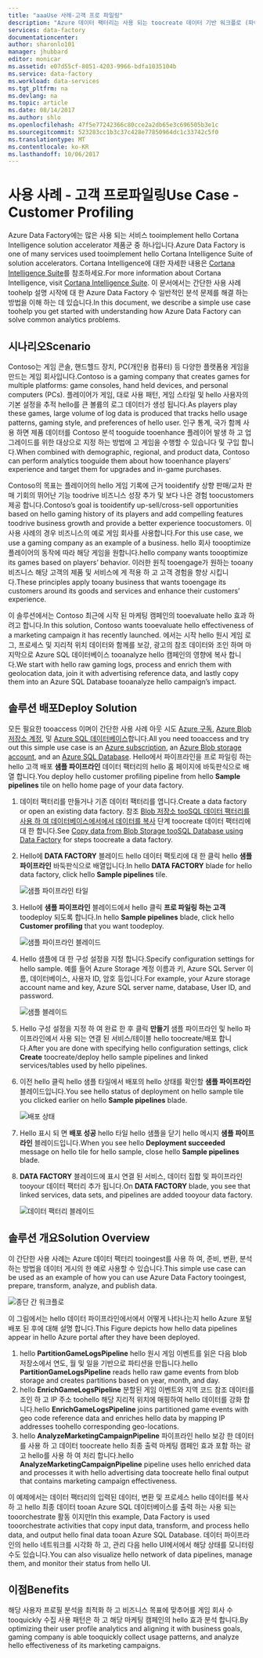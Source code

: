 ```yaml
---
title: "aaaUse 사례-고객 프로 파일링"
description: "Azure 데이터 팩터리는 사용 되는 toocreate 데이터 기반 워크플로 (파이프라인) tooprofile 게임 고객 방법에 대해 알아봅니다."
services: data-factory
documentationcenter: 
author: sharonlo101
manager: jhubbard
editor: monicar
ms.assetid: e07d55cf-8051-4203-9966-bdfa1035104b
ms.service: data-factory
ms.workload: data-services
ms.tgt_pltfrm: na
ms.devlang: na
ms.topic: article
ms.date: 08/14/2017
ms.author: shlo
ms.openlocfilehash: 47f5e77242366c80cce2a2db65e3c696505b3e1c
ms.sourcegitcommit: 523283cc1b3c37c428e77850964dc1c33742c5f0
ms.translationtype: MT
ms.contentlocale: ko-KR
ms.lasthandoff: 10/06/2017
---
```

# <a name="use-case---customer-profiling"></a><span data-ttu-id="fe926-103">사용 사례 - 고객 프로파일링</span><span class="sxs-lookup"><span data-stu-id="fe926-103">Use Case - Customer Profiling</span></span>
<span data-ttu-id="fe926-104">Azure Data Factory에는 많은 사용 되는 서비스 tooimplement hello Cortana Intelligence solution accelerator 제품군 중 하나입니다.</span><span class="sxs-lookup"><span data-stu-id="fe926-104">Azure Data Factory is one of many services used tooimplement hello Cortana Intelligence Suite of solution accelerators.</span></span>  <span data-ttu-id="fe926-105">Cortana Intelligence에 대한 자세한 내용은 [Cortana Intelligence Suite](http://www.microsoft.com/cortanaanalytics)를 참조하세요.</span><span class="sxs-lookup"><span data-stu-id="fe926-105">For more information about Cortana Intelligence, visit [Cortana Intelligence Suite](http://www.microsoft.com/cortanaanalytics).</span></span> <span data-ttu-id="fe926-106">이 문서에서는 간단한 사용 사례 toohelp 설명 시작에 대 한 Azure Data Factory 수 일반적인 분석 문제를 해결 하는 방법을 이해 하는 데 있습니다.</span><span class="sxs-lookup"><span data-stu-id="fe926-106">In this document, we describe a simple use case toohelp you get started with understanding how Azure Data Factory can solve common analytics problems.</span></span>

## <a name="scenario"></a><span data-ttu-id="fe926-107">시나리오</span><span class="sxs-lookup"><span data-stu-id="fe926-107">Scenario</span></span>
<span data-ttu-id="fe926-108">Contoso는 게임 콘솔, 핸드헬드 장치, PC(개인용 컴퓨터) 등 다양한 플랫폼용 게임을 만드는 게임 회사입니다.</span><span class="sxs-lookup"><span data-stu-id="fe926-108">Contoso is a gaming company that creates games for multiple platforms: game consoles, hand held devices, and personal computers (PCs).</span></span> <span data-ttu-id="fe926-109">플레이어가 게임, 대로 사용 패턴, 게임 스타일 및 hello 사용자의 기본 설정을 추적 hello를 큰 볼륨의 로그 데이터가 생성 됩니다.</span><span class="sxs-lookup"><span data-stu-id="fe926-109">As players play these games, large volume of log data is produced that tracks hello usage patterns, gaming style, and preferences of hello user.</span></span>  <span data-ttu-id="fe926-110">인구 통계, 국가 함께 사용 하면 제품 데이터를 Contoso 분석 tooguide tooenhance 플레이어 발생 하 고 업그레이드를 위한 대상으로 지정 하는 방법에 고 게임을 수행할 수 있습니다 및 구입 합니다.</span><span class="sxs-lookup"><span data-stu-id="fe926-110">When combined with demographic, regional, and product data, Contoso can perform analytics tooguide them about how tooenhance players’ experience and target them for upgrades and in-game purchases.</span></span> 

<span data-ttu-id="fe926-111">Contoso의 목표는 플레이어의 hello 게임 기록에 근거 tooidentify 상향 판매/교차 판매 기회의 뛰어난 기능 toodrive 비즈니스 성장 추가 및 보다 나은 경험 toocustomers 제공 합니다.</span><span class="sxs-lookup"><span data-stu-id="fe926-111">Contoso’s goal is tooidentify up-sell/cross-sell opportunities based on hello gaming history of its players and add compelling features toodrive business growth and provide a better experience toocustomers.</span></span> <span data-ttu-id="fe926-112">이 사용 사례의 경우 비즈니스의 예로 게임 회사를 사용합니다.</span><span class="sxs-lookup"><span data-stu-id="fe926-112">For this use case, we use a gaming company as an example of a business.</span></span> <span data-ttu-id="fe926-113">hello 회사 toooptimize 플레이어의 동작에 따라 해당 게임을 원합니다.</span><span class="sxs-lookup"><span data-stu-id="fe926-113">hello company wants toooptimize its games based on players’ behavior.</span></span> <span data-ttu-id="fe926-114">이러한 원칙 tooengage가 원하는 tooany 비즈니스 해당 고객의 제품 및 서비스에 게 적용 하 고 고객 경험을 향상 시킵니다.</span><span class="sxs-lookup"><span data-stu-id="fe926-114">These principles apply tooany business that wants tooengage its customers around its goods and services and enhance their customers’ experience.</span></span>

<span data-ttu-id="fe926-115">이 솔루션에서는 Contoso 최근에 시작 된 마케팅 캠페인의 tooevaluate hello 효과 하려고 합니다.</span><span class="sxs-lookup"><span data-stu-id="fe926-115">In this solution, Contoso wants tooevaluate hello effectiveness of a marketing campaign it has recently launched.</span></span> <span data-ttu-id="fe926-116">에서는 시작 hello 원시 게임 로그, 프로세스 및 지리적 위치 데이터와 함께를 보강, 광고의 참조 데이터와 조인 하며 마지막으로 Azure SQL 데이터베이스 tooanalyze hello 캠페인의 영향에 복사 합니다.</span><span class="sxs-lookup"><span data-stu-id="fe926-116">We start with hello raw gaming logs, process and enrich them with geolocation data, join it with advertising reference data, and lastly copy them into an Azure SQL Database tooanalyze hello campaign’s impact.</span></span>

## <a name="deploy-solution"></a><span data-ttu-id="fe926-117">솔루션 배포</span><span class="sxs-lookup"><span data-stu-id="fe926-117">Deploy Solution</span></span>
<span data-ttu-id="fe926-118">모든 필요한 tooaccess 이며이 간단한 사용 사례 아웃 시도 [Azure 구독](https://azure.microsoft.com/pricing/free-trial/), [Azure Blob 저장소 계정](../storage/common/storage-create-storage-account.md#create-a-storage-account), 및 [Azure SQL 데이터베이스](../sql-database/sql-database-get-started.md)합니다.</span><span class="sxs-lookup"><span data-stu-id="fe926-118">All you need tooaccess and try out this simple use case is an [Azure subscription](https://azure.microsoft.com/pricing/free-trial/), an [Azure Blob storage account](../storage/common/storage-create-storage-account.md#create-a-storage-account), and an [Azure SQL Database](../sql-database/sql-database-get-started.md).</span></span> <span data-ttu-id="fe926-119">Hello에서 파이프라인을 프로 파일링 하는 hello 고객 배포 **샘플 파이프라인** 데이터 팩터리의 hello 홈 페이지에 바둑판식으로 배열 합니다.</span><span class="sxs-lookup"><span data-stu-id="fe926-119">You deploy hello customer profiling pipeline from hello **Sample pipelines** tile on hello home page of your data factory.</span></span>

1. <span data-ttu-id="fe926-120">데이터 팩터리를 만들거나 기존 데이터 팩터리를 엽니다.</span><span class="sxs-lookup"><span data-stu-id="fe926-120">Create a data factory or open an existing data factory.</span></span> <span data-ttu-id="fe926-121">참조 [Blob 저장소 tooSQL 데이터 팩터리를 사용 하 여 데이터베이스에서에서 데이터를 복사](data-factory-copy-data-from-azure-blob-storage-to-sql-database.md) 단계 toocreate 데이터 팩터리에 대 한 합니다.</span><span class="sxs-lookup"><span data-stu-id="fe926-121">See [Copy data from Blob Storage tooSQL Database using Data Factory](data-factory-copy-data-from-azure-blob-storage-to-sql-database.md) for steps toocreate a data factory.</span></span>
2. <span data-ttu-id="fe926-122">Hello에 **DATA FACTORY** 블레이드 hello 데이터 팩토리에 대 한 클릭 hello **샘플 파이프라인** 바둑판식으로 배열입니다.</span><span class="sxs-lookup"><span data-stu-id="fe926-122">In hello **DATA FACTORY** blade for hello data factory, click hello **Sample pipelines** tile.</span></span>

    ![샘플 파이프라인 타일](./media/data-factory-samples/SamplePipelinesTile.png)
3. <span data-ttu-id="fe926-124">Hello에 **샘플 파이프라인** 블레이드에서 hello 클릭 **프로 파일링 하는 고객** toodeploy 되도록 합니다.</span><span class="sxs-lookup"><span data-stu-id="fe926-124">In hello **Sample pipelines** blade, click hello **Customer profiling** that you want toodeploy.</span></span>

    ![샘플 파이프라인 블레이드](./media/data-factory-samples/SampleTile.png)
4. <span data-ttu-id="fe926-126">Hello 샘플에 대 한 구성 설정을 지정 합니다.</span><span class="sxs-lookup"><span data-stu-id="fe926-126">Specify configuration settings for hello sample.</span></span> <span data-ttu-id="fe926-127">예를 들어 Azure Storage 계정 이름과 키, Azure SQL Server 이름, 데이터베이스, 사용자 ID, 암호 등입니다.</span><span class="sxs-lookup"><span data-stu-id="fe926-127">For example, your Azure storage account name and key, Azure SQL server name, database, User ID, and password.</span></span>

    ![샘플 블레이드](./media/data-factory-samples/SampleBlade.png)
5. <span data-ttu-id="fe926-129">Hello 구성 설정을 지정 하 여 완료 한 후 클릭 **만들기** 샘플 파이프라인 및 hello 파이프라인에서 사용 되는 연결 된 서비스/테이블 hello toocreate/배포 합니다.</span><span class="sxs-lookup"><span data-stu-id="fe926-129">After you are done with specifying hello configuration settings, click **Create** toocreate/deploy hello sample pipelines and linked services/tables used by hello pipelines.</span></span>
6. <span data-ttu-id="fe926-130">이전 hello 클릭 hello 샘플 타일에서 배포의 hello 상태를 확인할 **샘플 파이프라인** 블레이드입니다.</span><span class="sxs-lookup"><span data-stu-id="fe926-130">You see hello status of deployment on hello sample tile you clicked earlier on hello **Sample pipelines** blade.</span></span>

    ![배포 상태](./media/data-factory-samples/DeploymentStatus.png)
7. <span data-ttu-id="fe926-132">Hello 표시 되 면 **배포 성공** hello 타일 hello 샘플을 닫기 hello 메시지 **샘플 파이프라인** 블레이드입니다.</span><span class="sxs-lookup"><span data-stu-id="fe926-132">When you see hello **Deployment succeeded** message on hello tile for hello sample, close hello **Sample pipelines** blade.</span></span>  
8. <span data-ttu-id="fe926-133">**DATA FACTORY** 블레이드에 표시 연결 된 서비스, 데이터 집합 및 파이프라인 tooyour 데이터 팩터리 추가 됩니다.</span><span class="sxs-lookup"><span data-stu-id="fe926-133">On **DATA FACTORY** blade, you see that linked services, data sets, and pipelines are added tooyour data factory.</span></span>  

    ![데이터 팩터리 블레이드](./media/data-factory-samples/DataFactoryBladeAfter.png)

## <a name="solution-overview"></a><span data-ttu-id="fe926-135">솔루션 개요</span><span class="sxs-lookup"><span data-stu-id="fe926-135">Solution Overview</span></span>
<span data-ttu-id="fe926-136">이 간단한 사용 사례는 Azure 데이터 팩터리 tooingest를 사용 하 여, 준비, 변환, 분석 하는 방법을 데이터 게시의 한 예로 사용할 수 있습니다.</span><span class="sxs-lookup"><span data-stu-id="fe926-136">This simple use case can be used as an example of how you can use Azure Data Factory tooingest, prepare, transform, analyze, and publish data.</span></span>

![종단 간 워크플로](./media/data-factory-customer-profiling-usecase/EndToEndWorkflow.png)

<span data-ttu-id="fe926-138">이 그림에서는 hello 데이터 파이프라인에서에서 어떻게 나타나는지 hello Azure 포털 배포 된 후에 대해 설명 합니다.</span><span class="sxs-lookup"><span data-stu-id="fe926-138">This Figure depicts how hello data pipelines appear in hello Azure portal after they have been deployed.</span></span>

1. <span data-ttu-id="fe926-139">hello **PartitionGameLogsPipeline** hello 원시 게임 이벤트를 읽은 다음 blob 저장소에서 연도, 월 및 일을 기반으로 파티션을 만듭니다.</span><span class="sxs-lookup"><span data-stu-id="fe926-139">hello **PartitionGameLogsPipeline** reads hello raw game events from blob storage and creates partitions based on year, month, and day.</span></span>
2. <span data-ttu-id="fe926-140">hello **EnrichGameLogsPipeline** 분할된 게임 이벤트와 지역 코드 참조 데이터를 조인 하 고 IP 주소 toohello 해당 지리적 위치에 매핑하여 hello 데이터를 강화 합니다.</span><span class="sxs-lookup"><span data-stu-id="fe926-140">hello **EnrichGameLogsPipeline** joins partitioned game events with geo code reference data and enriches hello data by mapping IP addresses toohello corresponding geo-locations.</span></span>
3. <span data-ttu-id="fe926-141">hello **AnalyzeMarketingCampaignPipeline** 파이프라인 hello 보강 한 데이터를 사용 하 고 데이터 toocreate hello 최종 출력 마케팅 캠페인 효과 포함 하는 광고 hello를 사용 하 여 처리 합니다.</span><span class="sxs-lookup"><span data-stu-id="fe926-141">hello **AnalyzeMarketingCampaignPipeline** pipeline uses hello enriched data and processes it with hello advertising data toocreate hello final output that contains marketing campaign effectiveness.</span></span>

<span data-ttu-id="fe926-142">이 예제에서는 데이터 팩터리의 입력된 데이터, 변환 및 프로세스 hello 데이터를 복사 하 고 hello 최종 데이터 tooan Azure SQL 데이터베이스를 출력 하는 사용 되는 tooorchestrate 활동 이지만</span><span class="sxs-lookup"><span data-stu-id="fe926-142">In this example, Data Factory is used tooorchestrate activities that copy input data, transform, and process hello data, and output hello final data tooan Azure SQL Database.</span></span>  <span data-ttu-id="fe926-143">데이터 파이프라인의 hello 네트워크를 시각화 하 고, 관리 다음 hello UI에서에서 해당 상태를 모니터링 수도 있습니다.</span><span class="sxs-lookup"><span data-stu-id="fe926-143">You can also visualize hello network of data pipelines, manage them, and monitor their status from hello UI.</span></span>

## <a name="benefits"></a><span data-ttu-id="fe926-144">이점</span><span class="sxs-lookup"><span data-stu-id="fe926-144">Benefits</span></span>
<span data-ttu-id="fe926-145">해당 사용자 프로필 분석을 최적화 하 고 비즈니스 목표에 맞추어를 게임 회사 수 tooquickly 수집 사용 패턴은 하 고 해당 마케팅 캠페인의 hello 효과 분석 합니다.</span><span class="sxs-lookup"><span data-stu-id="fe926-145">By optimizing their user profile analytics and aligning it with business goals, gaming company is able tooquickly collect usage patterns, and analyze hello effectiveness of its marketing campaigns.</span></span>

